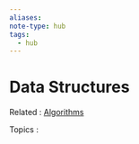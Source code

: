 ```yaml
---
aliases: 
note-type: hub
tags:
  - hub
---
```


# Data Structures

Related : [Algorithms](../Algorithms/Algorithms.md)

Topics :

